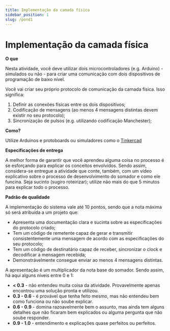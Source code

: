 ```yaml
---
title: Implementação da camada física
sidebar_position: 1
slug: /pond1
---
```


# Implementação da camada física

**O que**

Nesta atividade, você deve utilizar dois microcontroladores (e.g. Arduino) -
simulados ou não - para criar uma comunicação com dois dispositivos de
programação de baixo nível.

Você vai criar seu próprio protocolo de comunicação da camada física. Isso
significa:

1. Definir as conexões físicas entre os dois dispositivos;
2. Codificação de mensagens (ao menos 4 mensagens distintas devem existir no
   seu protocolo);
3. Sincronização de pulsos (e.g. utilizando codificação Manchester);

**Como?**

Utilize Arduinos e protoboards ou simuladores como o
[Tinkercad](https://www.tinkercad.com/)

**Especificações de entrega**

A melhor forma de garantir que você aprendeu alguma coisa no processo é se
esforçando para explicar os conceitos envolvidos. Sendo assim, considera-se
entregue a atividade que conte, também, com um vídeo explicativo sobre o
processo de desenvolvimento do somador e como ele funcina. Seja sucinto (sugiro
roteirizar); utilize não mais do que 5 minutos para explicar todo o processo.

**Padrão de qualidade**

A implementação do sistema vale até 10 pontos, sendo que a nota máxima só será
atribuída a um projeto que:

* Apresenta uma documentação clara e sucinta sobre as especificações do
  protocolo criado;
* Tem um código de remetente capaz de gerar e transmitir consistentemente uma
  mensagem de acordo com as especificações do seu protocolo;
* Tem um código de destinatário capaz de receber, sincronizar o clock e
  decodificar a mensagem recebida;
* Demonstrávelmente consegue enviar ao menos 4 mensagens distintas.

A apresentação é um multiplicador da nota base do somador. Sendo assim, há aqui
alguns níveis entre 0 e 1:

* **< 0.3** - não entendeu muita coisa da atividade. Provavelmente apenas
  encontrou uma solução pronta e utilizou.
* **0.3 - 0.6** - é provável que tenha feito mesmo, mas não entendeu bem como
  funciona ou não soube explicar.
* **0.6 - 0.9** - domina razoavelmente bem o assunto, mas ainda tem alguns
  detalhes que não ficaram bem explicados ou alguma pergunta que não soube
  responder.
* **0.9 - 1.0** - entendimento e explicações quase perfeitos ou perfeitos.
